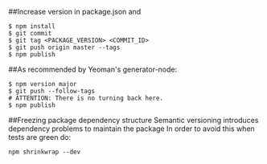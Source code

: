 ##Increase version in package.json and
```
$ npm install
$ git commit
$ git tag <PACKAGE_VERSION> <COMMIT_ID>
$ git push origin master --tags
$ npm publish
```

##As recommended by Yeoman's generator-node:
```
$ npm version major
$ git push --follow-tags
# ATTENTION: There is no turning back here.
$ npm publish
```
##Freezing package dependency structure
Semantic versioning introduces dependency problems to maintain the package
In order to avoid this when tests are green do:
```
npm shrinkwrap --dev
```